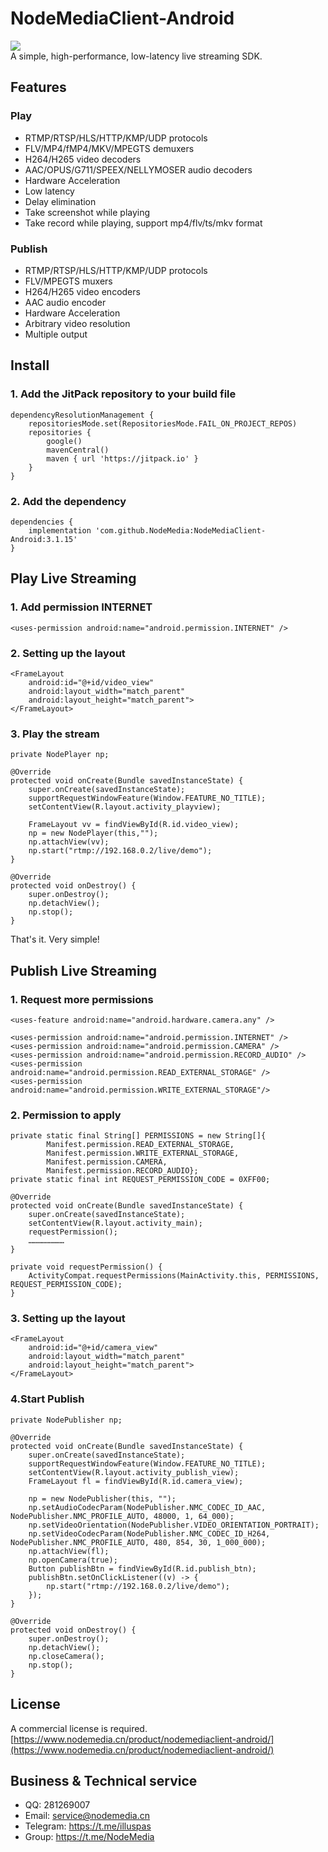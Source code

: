 # NodeMediaClient-Android
[![](https://jitpack.io/v/NodeMedia/NodeMediaClient-Android.svg)](https://jitpack.io/#NodeMedia/NodeMediaClient-Android)   
A simple, high-performance, low-latency live streaming SDK.

## Features
### Play
* RTMP/RTSP/HLS/HTTP/KMP/UDP protocols
* FLV/MP4/fMP4/MKV/MPEGTS demuxers
* H264/H265 video decoders
* AAC/OPUS/G711/SPEEX/NELLYMOSER audio decoders
* Hardware Acceleration
* Low latency
* Delay elimination
* Take screenshot while playing
* Take record while playing, support mp4/flv/ts/mkv format 

### Publish
* RTMP/RTSP/HLS/HTTP/KMP/UDP protocols
* FLV/MPEGTS muxers
* H264/H265 video encoders 
* AAC audio encoder
* Hardware Acceleration
* Arbitrary video resolution
* Multiple output

## Install
### 1. Add the JitPack repository to your build file
```
dependencyResolutionManagement {
    repositoriesMode.set(RepositoriesMode.FAIL_ON_PROJECT_REPOS)
    repositories {
        google()
        mavenCentral()
        maven { url 'https://jitpack.io' }
    }
}
```

### 2. Add the dependency
```
dependencies {
    implementation 'com.github.NodeMedia:NodeMediaClient-Android:3.1.15'
}
```

## Play Live Streaming

### 1. Add permission INTERNET
```
<uses-permission android:name="android.permission.INTERNET" />
```

### 2. Setting up the layout
```
<FrameLayout
    android:id="@+id/video_view"
    android:layout_width="match_parent"
    android:layout_height="match_parent">
</FrameLayout>
```

### 3. Play the stream
```
private NodePlayer np;
    
@Override
protected void onCreate(Bundle savedInstanceState) {
    super.onCreate(savedInstanceState);
    supportRequestWindowFeature(Window.FEATURE_NO_TITLE);
    setContentView(R.layout.activity_playview);

    FrameLayout vv = findViewById(R.id.video_view);
    np = new NodePlayer(this,"");
    np.attachView(vv);
    np.start("rtmp://192.168.0.2/live/demo");
}
    
@Override
protected void onDestroy() {
    super.onDestroy();
    np.detachView();
    np.stop();
}
```
That's it. Very simple!


## Publish Live Streaming
### 1. Request more permissions
```
<uses-feature android:name="android.hardware.camera.any" />

<uses-permission android:name="android.permission.INTERNET" />
<uses-permission android:name="android.permission.CAMERA" />
<uses-permission android:name="android.permission.RECORD_AUDIO" />
<uses-permission android:name="android.permission.READ_EXTERNAL_STORAGE" />
<uses-permission android:name="android.permission.WRITE_EXTERNAL_STORAGE"/>
```

### 2. Permission to apply
```
private static final String[] PERMISSIONS = new String[]{
        Manifest.permission.READ_EXTERNAL_STORAGE,
        Manifest.permission.WRITE_EXTERNAL_STORAGE,
        Manifest.permission.CAMERA,
        Manifest.permission.RECORD_AUDIO};
private static final int REQUEST_PERMISSION_CODE = 0XFF00;

@Override
protected void onCreate(Bundle savedInstanceState) {
    super.onCreate(savedInstanceState);
    setContentView(R.layout.activity_main);
    requestPermission();
    ……………………
}

private void requestPermission() {
    ActivityCompat.requestPermissions(MainActivity.this, PERMISSIONS, REQUEST_PERMISSION_CODE);
}

```

### 3. Setting up the layout
```
<FrameLayout
    android:id="@+id/camera_view"
    android:layout_width="match_parent"
    android:layout_height="match_parent">
</FrameLayout>
```

### 4.Start Publish
```
private NodePublisher np;

@Override
protected void onCreate(Bundle savedInstanceState) {
    super.onCreate(savedInstanceState);
    supportRequestWindowFeature(Window.FEATURE_NO_TITLE);
    setContentView(R.layout.activity_publish_view);
    FrameLayout fl = findViewById(R.id.camera_view);

    np = new NodePublisher(this, "");
    np.setAudioCodecParam(NodePublisher.NMC_CODEC_ID_AAC, NodePublisher.NMC_PROFILE_AUTO, 48000, 1, 64_000);
    np.setVideoOrientation(NodePublisher.VIDEO_ORIENTATION_PORTRAIT);
    np.setVideoCodecParam(NodePublisher.NMC_CODEC_ID_H264, NodePublisher.NMC_PROFILE_AUTO, 480, 854, 30, 1_000_000);
    np.attachView(fl);
    np.openCamera(true);
    Button publishBtn = findViewById(R.id.publish_btn);
    publishBtn.setOnClickListener((v) -> {
        np.start("rtmp://192.168.0.2/live/demo");
    });
}

@Override
protected void onDestroy() {
    super.onDestroy();
    np.detachView();
    np.closeCamera();
    np.stop();
}
```

## License
A commercial license is required.  
[https://www.nodemedia.cn/product/nodemediaclient-android/](https://www.nodemedia.cn/product/nodemediaclient-android/)

## Business & Technical service
* QQ: 281269007
* Email: service@nodemedia.cn
* Telegram: https://t.me/illuspas
* Group: https://t.me/NodeMedia
